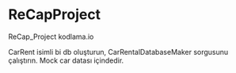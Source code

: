 # ReCapProject
ReCap_Project kodlama.io

CarRent isimli bi db oluşturun,
CarRentalDatabaseMaker sorgusunu çalıştırın.
Mock car datası içindedir.
